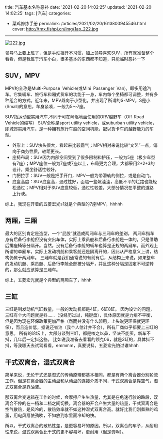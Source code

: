 title: 汽车基本名称恶补
date: '2021-02-20 14:02:25'
updated: '2021-02-20 14:02:25'
tags: [汽车]
categories: 
- 菜鸡修炼手册
permalink: /articles/2021/02/20/1613800945546.html
cover: http://tmx.fishpi.cn/img/1ap_222.jpg
---
![222.jpg](http://tmx.fishpi.cn/img/1ap_222.jpg)


领导马上要上班了，但是手动挡开不习惯，加上领导喜欢SUV，所有就准备整个看看，但是我属于汽车小白，很多基本的东西都不知道，只能临时恶补一下

## SUV，MPV

MPV的全称是Multi-Purpose Vehicle(或Mini Passenger Van)，即多用途汽车。它集轿车、旅行车和厢式货车的功能于一身，车内每个坐椅都可调整，并有多种组合的方式。近年来，MPV趋向于小型化，并出现了所谓的S-MPV，S是小(Small)的意思，车身紧凑，一般为5～7座。

SUV指运动型实用汽车,不同于可在崎岖地面使用的ORV越野车（Off-Road Vehicle的缩写） SUV全称是sport utility vehicle，或suburban utility vehicle，即城郊实用汽车，是一种拥有旅行车般的空间机能，配以货卡车的越野能力的车型。

* 外形上：SUV块头很大，看起来比较霸气；MPV相对来说比较“文艺”一点，偏向于商务性质，轴距更长。
* 座椅布局：SUV因为内部空间受到了很多限制和挤压，一般为5座（极少车型有7座）；MPV座位一般为7座或7座以上，布局更为合理，大都采用2+2+3的设计，乘坐舒适性较好。
* 门把拉手：SUV一般是把手开门，MPV一般为带滑轨的侧拉，或是自动门。
* 底盘高度：SUV底盘高，通过性好，面临一些坑洼洼，高低不平的烂路也能轻松通过；MPV相对于SUV底盘较低，通过性较差，大部分情况在平整的道路上行驶。

综上，我现在开着的五菱宏光s1就是个典型的7座MPV，hhhhh

## 两厢，三厢

最大的区别肯定是造型，一个“屁股”就造成两厢车与三厢车的差别。
两厢车指车身有后备行李舱但没有突出车体，实际上乘员舱和后备行李舱是一体的，只是借助后排座椅等分隔开。当然，没有后备行李舱的轿车也算是正规的两厢车。而外观上所谓的单厢车，实际上发动机舱和乘客舱还是隔离开的，因此从严格意义上讲，结构仍属于两厢车。
三厢车就是我们通常说的有前有后，从结构上来说，如果整车的发动机舱、乘员舱、后备行李舱全部被分隔开，并且这种分隔是固定不可逆转的，那么就应该算是三厢车。

综上，五菱宏光就是个典型的两厢车了，hhhh

## 三缸

三缸是制发动机气缸数量，一般的发动机都是4缸，6缸8缸。
因为设计的问题，三缸有个大问题就是抖……（没经历过过，纯键盘），具体原因就是力矩不平衡，但是因为现在环保政策更加严格（然而并没有什么卵用，上头说更环保就更环保），而且造价低，据说还省油（我个人估计并不会），所有厂商似乎都要上三缸的意思。
所有的论坛上，大部分谈到三缸，都是嗤之以鼻，坚决不能买，新车不抖，几年后一定抖这些。
比如说我准备去看看的领克06，就是3缸的，具体抖不抖，等我哪天去试驾看看，emmmm，真要说抖，五菱宏光怕过谁hhhh

## 干式双离合，湿式双离合

简单来说，无论干式还是湿式的传动原理都基本相同，都是有两个离合器分别轮流工作。但是在离合器的主动盘和从动盘的连接介质不同，干式双离合是靠空气，湿式双离合是靠油液。

那双离合变速箱在工作的时候，会摩擦产生生热量，尤其是在龟速行驶的路段，双离合不停的在一档和二档之间切换，离合器的开合产生大量的热量，干式双离合是空气散热，是风冷的，散热效率就不如这种湿式双离合高。就好比我们刚煮熟的鸡蛋，用电风扇使劲吹，不如放到水里面冷却的快。

所以，干式双离合的散热性差，是更容易坏的原因。所以，双离合的车子，从耐用性来说，湿式双离合比干式的更不容易坏，更耐用（但是贵啊）。







